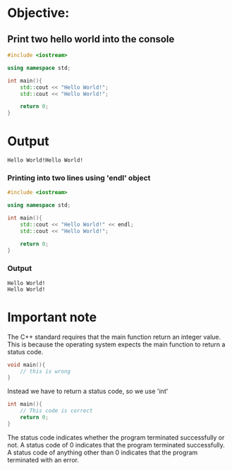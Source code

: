 # Objective: 

## Print two hello world into the console

```c++
#include <iostream>

using namespace std;

int main(){
    std::cout << "Hello World!";
    std::cout << "Hello World!";

    return 0;
}
```

# Output

```
Hello World!Hello World!
```

### Printing into two lines using 'endl' object

```c++
#include <iostream>

using namespace std;

int main(){
    std::cout << "Hello World!" << endl;
    std::cout << "Hello World!";

    return 0;
}
```
### Output

```
Hello World!
Hello World!
```

# Important note

The C++ standard requires that the main function return an integer value. This is because the operating system expects the main function to return a status code. 

```c++
void main(){
    // this is wrong
}
```

Instead we have to return a status code, so we use 'int'

```c++
int main(){
    // This code is correct
    return 0;
}
```

The status code indicates whether the program terminated successfully or not. A status code of 0 indicates that the program terminated successfully. A status code of anything other than 0 indicates that the program terminated with an error.